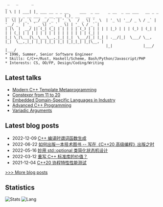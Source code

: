 
```
 _   _      _                                                                                      _
| \ | | ___| |_ ___ __ _ _ __     ___  _ __    _ __  _ __ ___   __ _ _ __ __ _ _ __ ___  _ __ ___ (_)_ __   __ _
|  \| |/ _ \ __/ __/ _` | '_ \   / _ \| '_ \  | '_ \| '__/ _ \ / _` | '__/ _` | '_ ` _ \| '_ ` _ \| | '_ \ / _` |
| |\  |  __/ || (_| (_| | | | | | (_) | | | | | |_) | | | (_) | (_| | | | (_| | | | | | | | | | | | | | | | (_| |
|_| \_|\___|\__\___\__,_|_| |_|  \___/|_| |_| | .__/|_|  \___/ \__, |_|  \__,_|_| |_| |_|_| |_| |_|_|_| |_|\__, |
                                              |_|              |___/                                       |___/
* 1996, Summer, Senior Software Engineer
* Skills: C/C++/Rust, Haskell/Scheme, Bash/Python/Javascript/PHP
* Interests: CS, OO/FP, Design/Coding/Writing
```

## Latest talks
- [Modern C++ Template Metaprogramming](http://netcan.github.io/presentation/metaprogramming)
- [Constexpr from 11 to 20](https://netcan.github.io/presentation/constexpr_from_11_20)
- [Embedded Domain-Specific Languages in Industry](https://netcan.github.io/presentation/edsl_in_industry)
- [Advanced C++ Programming](https://netcan.github.io/presentation/advanced-cpp-programming)
- [Variadic Arguments](https://netcan.github.io/presentation/variadic_arguments)

## Latest blog posts
- 2022-12-09 [C++ 编译时谓词函数生成](https://netcan.github.io/2022/12/09/C-%E7%BC%96%E8%AF%91%E6%97%B6%E8%B0%93%E8%AF%8D%E5%87%BD%E6%95%B0%E7%94%9F%E6%88%90/)
- 2022-06-22 [如何出版一本技术图书 -- 写在《C++20 高级编程》出版之时](https://netcan.github.io/2022/06/22/%E5%A6%82%E4%BD%95%E5%87%BA%E7%89%88%E4%B8%80%E6%9C%AC%E6%8A%80%E6%9C%AF%E5%9B%BE%E4%B9%A6-%E5%86%99%E5%9C%A8%E3%80%8AC-20%E9%AB%98%E7%BA%A7%E7%BC%96%E7%A8%8B%E3%80%8B%E5%87%BA%E7%89%88%E4%B9%8B%E6%97%B6/)
- 2022-05-16 [妙用 std::optional 类简化状态机设计](https://netcan.github.io/2022/05/16/%E5%A6%99%E7%94%A8-std-optional-%E7%B1%BB%E7%AE%80%E5%8C%96%E7%8A%B6%E6%80%81%E6%9C%BA%E8%AE%BE%E8%AE%A1/)
- 2022-03-12 [重写 C++ 标准库的价值？](https://netcan.github.io/2022/03/12/%E9%87%8D%E5%86%99C-%E6%A0%87%E5%87%86%E5%BA%93%E7%9A%84%E4%BB%B7%E5%80%BC%EF%BC%9F/)
- 2021-12-04 [C++20 协程特性性能测试](https://netcan.github.io/2021/12/04/C-20%E5%8D%8F%E7%A8%8B%E7%89%B9%E6%80%A7%E6%80%A7%E8%83%BD%E6%B5%8B%E8%AF%95/)

[>>> More blog posts](https://netcan.github.io/archives/)

## Statistics
![Stats](https://github-readme-stats.vercel.app/api?username=netcan)
![Lang](https://github-readme-stats.vercel.app/api/top-langs/?username=netcan&hide=ipynb,html&layout=compact)
